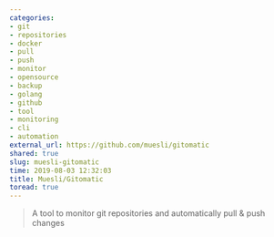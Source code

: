 ```yaml
---
categories:
- git
- repositories
- docker
- pull
- push
- monitor
- opensource
- backup
- golang
- github
- tool
- monitoring
- cli
- automation
external_url: https://github.com/muesli/gitomatic
shared: true
slug: muesli-gitomatic
time: 2019-08-03 12:32:03
title: Muesli/Gitomatic
toread: true
---
```


> A tool to monitor git repositories and automatically pull & push changes